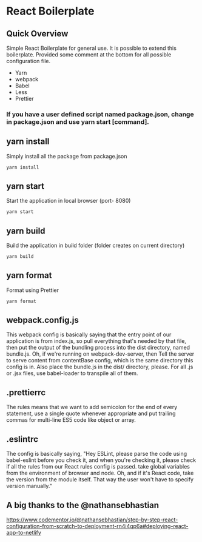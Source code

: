 # React Boilerplate


## Quick Overview
Simple React Boilerplate for general use. It is possible to extend this boilerplate. Provided some comment at the bottom for all possible configuration file.

* Yarn
* webpack
* Babel
* Less
* Prettier

### If you have a user defined script named package.json, change in package.json and use yarn start [command].

## yarn install
Simply install all the package from package.json
```sh
yarn install
```

## yarn start
Start the application in local browser (port- 8080)
```sh
yarn start
```

## yarn build
Build the application in build folder (folder creates on current directory)
```sh
yarn build
```

## yarn format
Format using Prettier
```sh
yarn format
```

## webpack.config.js
This webpack config is basically saying that the entry point of our application is from index.js,
so pull everything that's needed by that file, then put the output of the bundling process into the dist directory,
named bundle.js. Oh, if we're running on webpack-dev-server, then Tell the server to serve content from contentBase config,
which is the same directory this config is in. Also place the bundle.js in the dist/ directory, please. For all .js or .jsx files,
use babel-loader to transpile all of them.

## .prettierrc
The rules means that we want to add semicolon for the end of every statement,
use a single quote whenever appropriate and put trailing commas for multi-line
ES5 code like object or array.

## .eslintrc
The config is basically saying, "Hey ESLint, please parse the code using babel-eslint before you check it, and when you're checking it, please check if all the rules from our React rules config is passed. take global variables from the environment of browser and node. Oh, and if it's React code, take the version from the module itself. That way the user won't have to specify version manually."

## A big thanks to the @nathansebhastian

https://www.codementor.io/@nathansebhastian/step-by-step-react-configuration-from-scratch-to-deployment-rn4i4qp6a#deploying-react-app-to-netlify